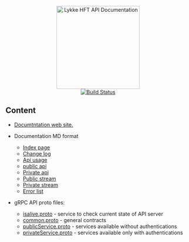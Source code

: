 <p align="center">
  <img src="https://raw.githubusercontent.com/LykkeCity/Trading-API/master/source/images/logo.png" alt="Lykke HFT API Documentation" width="226">
  <br>
  <a href="https://github.com/LykkeCity/Trading-API/actions?query=workflow%3ADeploy"><img src="https://github.com/LykkeCity/Trading-API/workflows/Deploy/badge.svg?branch=master" alt="Build Status"></a>
</p>

Content
------------

* [Documtntation web site.](https://lykkecity.github.io/Trading-API)

* Documentation MD format
  * [Index page](https://github.com/swisschain/Lykke-HftApi-Docs/blob/master/source/index.html.md)
  * [Change log](https://github.com/LykkeCity/Trading-API/blob/master/source/includes/_change-log.md)
  * [Api usage](https://github.com/LykkeCity/Trading-API/blob/master/source/includes/_api_usage.md)
  * [public api](https://github.com/LykkeCity/Trading-API/blob/master/source/includes/_public-api.md)
  * [Private api](https://github.com/LykkeCity/Trading-API/blob/master/source/includes/_private-api.md)
  * [Public stream](https://github.com/LykkeCity/Trading-API/blob/master/source/includes/_public-stream.md)
  * [Private stream](https://github.com/LykkeCity/Trading-API/blob/master/source/includes/_private-stream.md)
  * [Error list](https://github.com/LykkeCity/Trading-API/blob/master/source/includes/_errors.md)
  
* gRPC API proto files: 
  * [isalive.proto](https://github.com/LykkeCity/Trading-API/blob/master/grpc_proto_contracts/isalive.proto) - service to check current state of API server
  * [common.proto](https://github.com/LykkeCity/Trading-API/blob/master/grpc_proto_contracts/common.proto) - general contracts
  * [publicService.proto](https://github.com/LykkeCity/Trading-API/blob/master/grpc_proto_contracts/publicService.proto) - services available without authentications
  * [privateService.proto](https://github.com/LykkeCity/Trading-API/blob/master/grpc_proto_contracts/privateService.proto) - services available only with authentications

